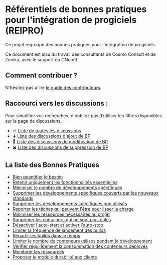 # Référentiels de bonnes pratiques pour l'intégration de progiciels (REIPRO)

Ce projet regroupe des bonnes pratiques pour l'intégration de progiciels.

Ce document est issu du travail des consultants de Cosmo Consult et de Zenika, avec le support du CNumR.

## Comment contribuer ?

N'hésitez pas à lire [le guide des contributeurs](CONTRIBUTING.md).

## Raccourci vers les discussions :

Pour simplifier vos recherches, n'oubliez pas d’utiliser les filtres disponibles sur la page de discussions.

- :infinity: [Liste de toutes les discussions](https://github.com/cnumr/best-practices/discussions)
- :heavy_plus_sign: [Liste des discussions d'ajout de BP](https://github.com/cnumr/best-practices/discussions?discussions_q=label%3Aajout)
- :memo: [Liste des discussions de modification de BP](https://github.com/cnumr/best-practices/discussions?discussions_q=label%3Amodification)
- :heavy_multiplication_x: [Liste des discussions de suppression de BP](https://github.com/cnumr/best-practices/discussions?discussions_q=label%3Asuppression)

## La liste des Bonnes Pratiques

* [Bien quantifier le besoin ](practices/01_bien-quantifier-le-besoin.md)
* [Retenir uniquement les fonctionnalités essentielles](practices/02_ne-retenir-que-les-fonctionnalites-essentielles.md)
* [Minimiser le nombre de développements spécifiques](practices/03_minimiser-le-nombre-de-developpements-specifiques.md)
* [Supprimer les développements spécifiques couverts par les nouveaux standards](practices/04_supprimer-les-developpements-specifiques-inclus-dans-les-nouveaux-standards.md)
* [Supprimer les développements spécifiques non utilisés](practices/05_supprimer-les-developpements-specifiques-non-utilises.md)
* [Reporter les tâches qui peuvent l'être pour lisser la charge](practices/06_lisser-la-charge.md)
* [Minimiser les ressources nécessaires au projet](practices/07_minimiser-les-ressources-necessaires-au-projet.md)
* [Supprimer les containers qui ne sont plus utiles](practices/08_supprimer-les-conteneurs-qui-ne-sont-plus-utiles.md)
* [Désactiver l'auto-start et activer l'auto-stop](practices/09_desactiver-l_autostart-et-activer-l_auto-stop.md)
* [Limiter la fréquence de lancement des builds](practices/10_limiter-la-frequence-de-lancement-des-builds.md)
* [Répartir les builds dans le temps](practices/11_repartir-les-builds-dans-le-temps.md)
* [Limiter le nombre de conteneurs utilisés pendant le développement](practices/12_limiter-le-nombre-de-conteneurs-utilises-pendant-le-developpement.md)
* [Vérifier régulièrement la consommation des conteneurs déployés](practices/13_verifier-regulierement-la-consommation-des-conteneurs-deployes.md)
* [Monitorer les ressources](practices/14_monitorer-des-ressources.md)
* [Proposer le module durabilité aux clients](practices/15_proposer-le-module-durabilite-aux-clients.md)
